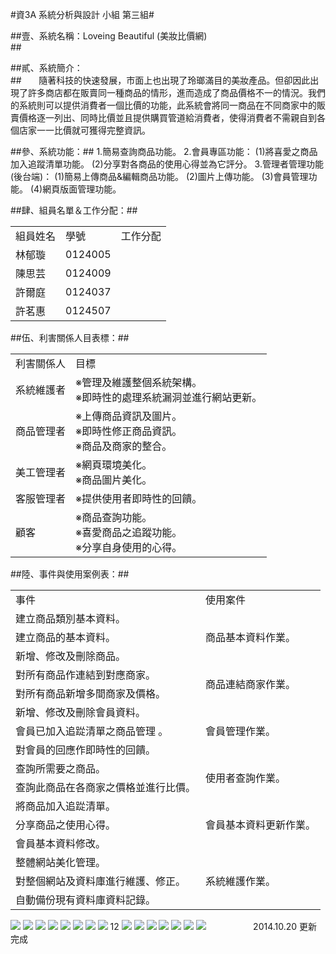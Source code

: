#資3A 系統分析與設計 小組 第三組#

##壹、系統名稱：Loveing Beautiful (美妝比價網)<br>##

##貳、系統簡介：<br>##
&nbsp;&nbsp;&nbsp;&nbsp;&nbsp;&nbsp;隨著科技的快速發展，市面上也出現了玲瑯滿目的美妝產品。但卻因此出現了許多商店都在販賣同一種商品的情形，進而造成了商品價格不一的情況。我們的系統則可以提供消費者一個比價的功能，此系統會將同一商品在不同商家中的販賣價格逐一列出、同時比價並且提供購買管道給消費者，使得消費者不需親自到各個店家一一比價就可獲得完整資訊。<br>

##參、系統功能：##
            1.簡易查詢商品功能。
            2.會員專區功能：
               (1)將喜愛之商品加入追蹤清單功能。
               (2)分享對各商品的使用心得並為它評分。
            3.管理者管理功能(後台端)：
               (1)簡易上傳商品&編輯商品功能。
               (2)圖片上傳功能。
               (3)會員管理功能。
               (4)網頁版面管理功能。

##肆、組員名單＆工作分配：##
<table>
  <tr>
    <td>組員姓名</td>
    <td>學號</td>
    <td>工作分配</td>
  </tr>
  <tr>
    <td>林郁璇</td>
    <td>0124005</td>
    <td></td>
  </tr>
  <tr>
    <td>陳思芸</td>
    <td>0124009</td>
    <td></td>
  </tr>
  <tr>
    <td>許爾庭</td>
    <td>0124037</td>
    <td></td>
  </tr>
  <tr>
    <td>許茗惠</td>
    <td>0124507</td>
    <td></td>
  </tr>
</table>
##伍、利害關係人目表標：##
<table>
  <tr>
    <td>利害關係人</td>
    <td>目標</td>
  </tr>
  <tr>
    <td>系統維護者</td>
    <td>
    ※管理及維護整個系統架構。<br>
    ※即時性的處理系統漏洞並進行網站更新。
    </td>
  </tr>
  <tr>
    <td>商品管理者</td>
    <td>
    ※上傳商品資訊及圖片。<br>
    ※即時性修正商品資訊。<br>
    ※商品及商家的整合。
    </td>
  </tr>
  <tr>
    <td>美工管理者</td>
    <td>
     ※網頁環境美化。<br>
     ※商品圖片美化。
    </td>
  </tr>
  <tr>
    <td>客服管理者</td>
    <td> ※提供使用者即時性的回饋。</td>
  </tr>
  <tr>
    <td>顧客</td>
    <td>
     ※商品查詢功能。<br>
     ※喜愛商品之追蹤功能。<br>
     ※分享自身使用的心得。
    </td>
  </tr>
</table>
##陸、事件與使用案例表：##
<table>
   <tr>
     <td>事件</td>
     <td>使用案件</td>
   </tr>
   <tr>
     <td>建立商品類別基本資料。</td>
     <td rowspan="3">商品基本資料作業。</td>
   </tr>
   <tr>
     <td>建立商品的基本資料。 </td>
   </tr>
   <tr>
     <td>新增、修改及刪除商品。</td>
   </tr>
   <tr>
     <td>對所有商品作連結到對應商家。</td>
     <td rowspan="2">商品連結商家作業。</td>
   </tr>
   <tr>
     <td>對所有商品新增多間商家及價格。</td>
   </tr>
   <tr>
     <td>新增、修改及刪除會員資料。</td>
     <td rowspan="3">會員管理作業。</td>
   </tr>
   <tr>
     <td>會員已加入追踨清單之商品管理 。</td>
   </tr>
   <tr>
     <td>對會員的回應作即時性的回饋。</td>
   </tr>
   <tr>
     <td>查詢所需要之商品。</td>
     <td rowspan="2">使用者查詢作業。</td>
   </tr>
   <tr>
     <td>查詢此商品在各商家之價格並進行比價。</td>
   </tr>
   <tr>
     <td>將商品加入追踨清單。</td>
     <td rowspan="3">會員基本資料更新作業。</td>
   </tr>
   <tr>
     <td>分享商品之使用心得。</td>
   </tr>
   <tr>
     <td>會員基本資料修改。</td>
   </tr>
   <tr>
     <td>整體網站美化管理。</td>
     <td rowspan="3">系統維護作業。</td>
   </tr>
   <tr>
     <td>對整個網站及資料庫進行維護、修正。</td>
   </tr>
   <tr>
     <td>自動備份現有資料庫資料記錄。</td>
   </tr>
</table>

<img src="https://images.plurk.com/3BGdM0e7HZJ3skiyf2QrAt.jpg">
<img src="https://images.plurk.com/1CdHcvm7smcJip2TObk1OK.jpg">
<img src="https://images.plurk.com/4xsq3tSnXX4lO4mQx4iw7C.jpg">
<img src="https://images.plurk.com/5WHmUiYw2dITkKB0nf7bqt.jpg">
<img src="https://images.plurk.com/tm51vKyE4nj640hzacmgr.jpg">
<img src="https://images.plurk.com/7Gw5Buoz4WtDD5IbXnmj3x.jpg">
<img src="https://images.plurk.com/3kGte2CXPkkYHVMkVoXIW0.jpg">
<img src="https://images.plurk.com/43Cm10UmmdSywuaVAOLvh0.jpg"> 12
<img src="https://images.plurk.com/6WvN1eHvzrMsI3rkmL1cZ9.jpg">
<img src="https://images.plurk.com/6HLzPm7VYg3YWFWkHeu6RL.jpg">
<img src="https://images.plurk.com/3qytD8gKqMOkgfe1BYAiql.jpg">
<img src="https://images.plurk.com/7Lgl1AwaNnZKRyLJ89f17a.jpg">
<img src="https://images.plurk.com/79Lm66hJbU8Rsm1z8hgApT.jpg">
<img src="https://images.plurk.com/2XXxUeuixDzx3byfAFjUFv.jpg">
<img src="https://images.plurk.com/6E5X1XRYjMyZNG6397Weql.jpg">
<img src="">
<img src="">
<img src="">
<img src="">
<img src="">
<img src="">
<img src="">
<img src="">
<img src="">
<img src="">
<img src="">
<img src="">
<img src="">
<img src="">
<img src="">
<img src="">
<img src="">
<img src="">
2014.10.20 更新完成

